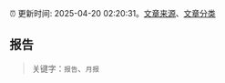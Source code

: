 :alarm_clock: 更新时间: 2025-04-20 02:20:31。[文章来源](/README.md)、[文章分类](/TAGS.md)

## 报告


> 关键字：`报告`、`月报`




